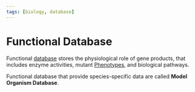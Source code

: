 ```yaml
---
tags: [biology, database]
---
```


# Functional Database

Functional [database](202308152100.md) stores the physiological role of gene
products, that includes enzyme activities, mutant [Phenotypes](202308152046.md),
and biological pathways.

Functional database that provide species-specific data are called **Model
Organism Database**.
